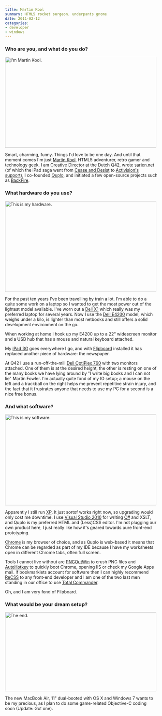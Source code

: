 ```yaml
---
title: Martin Kool
summary: HTML5 rocket surgeon, underpants gnome
date: 2011-02-12
categories:
- developer
- windows
---
```


### Who are you, and what do you do?

<img src="/images/interviews/martin.kool/1.jpg" width="500" height="300" alt="I'm Martin Kool." class="detail">

Smart, charming, funny. Things I'd love to be one day. And until that moment comes I'm just [Martin Kool](http://twitter.com/mrtnkl "Martin's Twitter account."), HTML5 adventurer, retro gamer and technology geek. I am Creative Director at the Dutch [Q42](http://q42.nl/ "Martin works here."), wrote [sarien.net](http://sarien.net/ "Web-based Police/Space/King's Quest.") (of which the iPad saga went from [Cease and Desist](http://www.martinkool.com/2011/01/sariennet-full-story.html "Martin's write up of the Sarien/Activision drama.") to [Activision's support](http://toucharcade.com/2011/01/30/sarien-net-is-back-with-activisions-approval/ "Touch Arcade's article on Sarien/Activision.")), I co-founded [Quplo][], and initiated a few open-source projects such as [BackFire][].

### What hardware do you use?

<img src="/images/interviews/martin.kool/2.jpg" width="500" height="300" alt="This is my hardware." class="detail">

For the past ten years I've been travelling by train a lot. I'm able to do a quite some work on a laptop so I wanted to get the most power out of the lightest model available. I've worn out a [Dell X1][latitude-x1] which really was my preferred laptop for several years. Now I use the [Dell E4200][latitude-e4200] model, which weighs under a kilo, is lighter than most netbooks and still offers a solid development environment on the go.

When working at home I hook up my E4200 up to a 22" widescreen monitor and a USB hub that has a mouse and natural keyboard attached.

My [iPad 3G][ipad-3g] goes everywhere I go, and with [Flipboard][flipboard-ios] installed it has replaced another piece of hardware: the newspaper.

At Q42 I use a run-off-the-mill [Dell OptiPlex 760][optiplex-760] with two monitors attached. One of them is at the desired height, the other is resting on one of the many books we have lying around by "I write big books and I can not lie" Martin Fowler. I'm actually quite fond of my IO setup; a mouse on the left and a trackball on the right helps me prevent repetitive strain injury, and the fact that it frustrates anyone that needs to use my PC for a second is a nice free bonus.

### And what software?

<img src="/images/interviews/martin.kool/3.jpg" width="500" height="300" alt="This is my software." class="detail">

Apparently I still run [XP][windows-xp]. It just sortof works right now, so upgrading would only cost me downtime. I use [Visual Studio 2010][visual-studio] for writing [C#][c-sharp] and XSLT, and Quplo is my preferred HTML and (Less)CSS editor. I'm not plugging our own product here, I just really like how it's geared towards pure front-end prototyping.

[Chrome][] is my browser of choice, and as Quplo is web-based it means that Chrome can be regarded as part of my IDE because I have my worksheets open in different Chrome tabs, often full screen.

Tools I cannot live without are [PNGOutWin][] to crush PNG files and [AutoHotkey][] to quickly boot Chrome, opening IIS or check my Google Apps mail. If bookmarklets account for software then I can highly recommend [ReCSS][] to any front-end developer and I am one of the two last men standing in our office to use [Total Commander][total-commander].

Oh, and I am very fond of Flipboard.

### What would be your dream setup?

<img src="/images/interviews/martin.kool/4.jpg" width="500" height="261" alt="The end." class="detail">

The new MacBook Air, 11" dual-booted with OS X and Windows 7 wants to be my precious, as I plan to do some game-related Objective-C coding soon (Update: Got one).

[autohotkey]: http://web.archive.org/web/20221226174824/https://www.autohotkey.com/ "A hotkey and keystroke program for Windows."
[backfire]: https://code.google.com/archive/p/backfire "Saves CSS changes you make in Firebug back to the server."
[c-sharp]: https://en.wikipedia.org/wiki/C_Sharp_(programming_language) "A compiled programming language."
[chrome]: https://www.google.com/intl/en/chrome/ "A WebKit-based browser, where each tab runs in its own thread."
[flipboard-ios]: https://apps.apple.com/us/app/flipboard-your-social-news/id358801284 "A 'social magazine' for the iPad."
[ipad-3g]: https://www.apple.com/ipad/ "A tablet device with 3G."
[latitude-e4200]: https://www.dell.com/en-us/work/shop/cty/pdp/spd/latitude-e4200 "A 12.1 inch lightweight laptop."
[latitude-x1]: http://web.archive.org/web/20190506111107/https://www.amazon.com/Dell-Latitude-X1-Laptop-Computer/dp/B002YP3HEK "A 12 inch lightweight laptop."
[optiplex-760]: https://outlet.us.dell.com/ARBOnlineSales/Online/InventorySearch.aspx?brandid=2802&c=us&cs=28&l=en&s=dfb&frid=204 "A desktop PC."
[pngoutwin]: http://www.ardfry.com/pngoutwin/ "Image compression software for Windows."
[quplo]: https://handcraft.com/ "A service for interactive prototyping in the browser."
[recss]: http://web.archive.org/web/20171022062157/http://david.dojotoolkit.org:80/recss.html "A bookmarklet for refreshing CSS."
[total-commander]: http://www.ghisler.com/ "A file explorer replacement for Windows."
[visual-studio]: https://www.visualstudio.com/ "A Windows development environment."
[windows-xp]: https://en.wikipedia.org/wiki/Windows_XP "An operating system for x86 computers."
